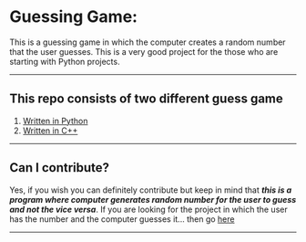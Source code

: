 # Guessing Game:

This is a guessing game in which the computer creates a random number that the user guesses. This is a very good project for the those who are starting with Python projects.

---
## This repo consists of two different guess game

1) [Written in Python](https://github.com/itsabhianant/guess_number/tree/master/py_guess)
2) [Written in C++](https://github.com/itsabhianant/guess_number/tree/master/cpp_guess)

---
## Can I contribute?

Yes, if you wish you can definitely contribute but keep in mind that ***this is a program where computer generates random number for the user to guess and not the vice versa***. If you are looking for the project in which the user has the number and the computer guesses it... then go [here](https://github.com/itsabhianant/guessing_game)

---
